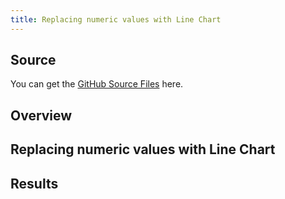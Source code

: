 ```yaml
---
title: Replacing numeric values with Line Chart
---
```


## Source

You can get the [GitHub Source Files](https://github.com/asnaqsys-examples/sunfarm-encore) here.

## Overview

## Replacing numeric values with Line Chart

## Results
